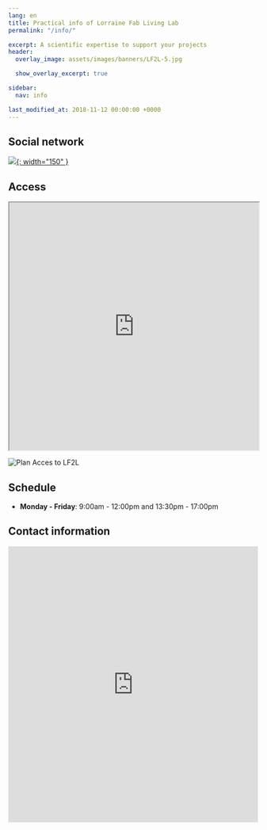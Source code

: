 ```yaml
---
lang: en
title: Practical info of Lorraine Fab Living Lab
permalink: "/info/"

excerpt: A scientific expertise to support your projects
header:
  overlay_image: assets/images/banners/LF2L-5.jpg

  show_overlay_excerpt: true

sidebar:
  nav: info

last_modified_at: 2018-11-12 00:00:00 +0000
---
```


## Social network

<a href="https://www.linkedin.com/in/lf2l-de-l-erpi-et-l-ensgsi-4137511a7/recent-activity/all/">![](https://img.freepik.com/vecteurs-premium/logo-linkedin-carre-isole-fond-blanc_469489-892.jpg){: width="150" }</a>  

## Access 

<iframe src="https://www.google.com/maps/d/embed?mid=zjoguh0NVOXo.kZTYPT-5FrXA"  width="100%" height="500px"></iframe>

![Plan Acces to LF2L](/assets/images/6-info/plan-acces-LF2L.jpg)


## Schedule

- **Monday - Friday**: 9:00am - 12:00pm and 13:30pm - 17:00pm 

## Contact information

<iframe height="557"
  allowTransparency="true"
  frameborder="0"
  scrolling="no"
  style="width:100%;border:none"
  src="https://lf2l.wufoo.com/embed/mspzvpa1bdexyq/">
<a href="https://lf2l.wufoo.com/forms/mspzvpa1bdexyq/"> Fill out my Wufoo form! </a>
</iframe>






